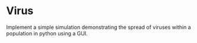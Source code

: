 # Virus
Implement a simple simulation demonstrating the spread of viruses within a population in python using a GUI.
